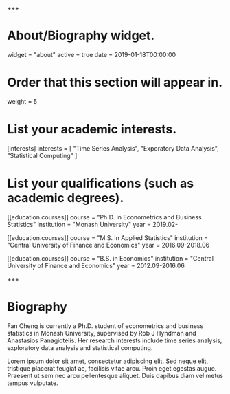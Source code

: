 +++
# About/Biography widget.
widget = "about"
active = true
date = 2019-01-18T00:00:00

# Order that this section will appear in.
weight = 5

# List your academic interests.
[interests]
  interests = [
    "Time Series Analysis",
    "Exporatory Data Analysis",
    "Statistical Computing"
  ]

# List your qualifications (such as academic degrees).
[[education.courses]]
  course = "Ph.D. in Econometrics and Business Statistics"
  institution = "Monash University"
  year = 2019.02-

[[education.courses]]
  course = "M.S. in Applied Statistics"
  institution = "Central University of Finance and Economics"
  year = 2016.09-2018.06

[[education.courses]]
  course = "B.S. in Economics"
  institution = "Central University of Finance and Economics"
  year = 2012.09-2016.06
 
+++

# Biography

Fan Cheng is currently a Ph.D. student of econometrics and business statistics in Monash University, supervised by Rob J Hyndman and Anastasios Panagiotelis. Her research interests include time series analysis, exploratory data analysis and statistical computing.

Lorem ipsum dolor sit amet, consectetur adipiscing elit. Sed neque elit, tristique placerat feugiat ac, facilisis vitae arcu. Proin eget egestas augue. Praesent ut sem nec arcu pellentesque aliquet. Duis dapibus diam vel metus tempus vulputate. 
